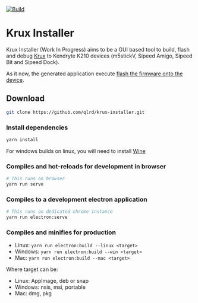 [![Build](https://github.com/qlrd/krux-installer/actions/workflows/build.yml/badge.svg)](https://github.com/qlrd/krux-installer/actions/workflows/build.yml)

# Krux Installer

Krux Installer (Work In Progress) aims to be a GUI based tool to build, flash and debug [Krux](https://github.com/selfcustody/krux) to Kendryte K210 devices
(m5stickV, Sipeed Amigo, Sipeed Bit and Sipeed Dock).

As it now, the generated application execute [flash the firmware onto the device](https://selfcustody.github.io/krux/getting-started/installing/#flash-the-firmware-onto-the-device).

## Download

```bash
git clone https://github.com/qlrd/krux-installer.git
```

### Install dependencies

```bash
yarn install
```

For windows builds on linux, you will need to install [Wine](https://www.winehq.org/)

### Compiles and hot-reloads for development in browser

```bash
# This runs on browser
yarn run serve
```

### Compiles to a development electron application

```bash
# This runs on dedicated chrome instance
yarn run electron:serve
```

### Compiles and minifies for production

* Linux:   `yarn run electron:build --linux <target>`
* Windows: `yarn run electron:build --win <target>`
* Mac:     `yarn run electron:build --mac <target>`

Where target can be:

* Linux: AppImage, deb or snap
* Windows: nsis, msi, portable
* Mac: dmg, pkg
